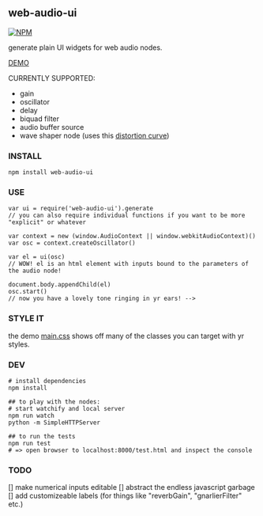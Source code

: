 web-audio-ui
----------------

[![NPM](https://nodei.co/npm/web-audio-ui.png)](https://nodei.co/npm/web-audio-ui/)

generate plain UI widgets for web audio nodes.

[DEMO](http://coleww.github.io/web-audio-ui)

CURRENTLY SUPPORTED:

- gain
- oscillator
- delay
- biquad filter
- audio buffer source
- wave shaper node (uses this [distortion curve](https://www.npmjs.com/package/make-distortion-curve))


### INSTALL
`npm install web-audio-ui`

### USE

```
var ui = require('web-audio-ui').generate
// you can also require individual functions if you want to be more "explicit" or whatever 

var context = new (window.AudioContext || window.webkitAudioContext)()
var osc = context.createOscillator()

var el = ui(osc)
// WOW! el is an html element with inputs bound to the parameters of the audio node! 

document.body.appendChild(el)
osc.start()
// now you have a lovely tone ringing in yr ears! -->
```

### STYLE IT

the demo [main.css](https://github.com/coleww/web-audio-ui/blob/gh-pages/www/main.css) shows off many of the classes you can target with yr styles. 

### DEV

```
# install dependencies
npm install

## to play with the nodes:
# start watchify and local server
npm run watch
python -m SimpleHTTPServer

## to run the tests
npm run test
# => open browser to localhost:8000/test.html and inspect the console
```

### TODO

[] make numerical inputs editable
[] abstract the endless javascript garbage
[] add customizeable labels (for things like "reverbGain", "gnarlierFilter" etc.)